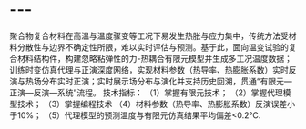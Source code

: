 # ---
聚合物复合材料在高温与温度骤变等工况下易发生热胀与应力集中，传统方法受材料分散性与边界不确定性所限，难以实时评估与预测。基于此，面向温变试验的复合材料结构件，构建忽略粘弹性的力-热耦合有限元模型并生成多工况温度数据；训练时变仿真代理与正演深度网络，实现材料参数（热导率、热膨胀系数）实时反演与热场分布实时正演；实时展示场分布与演化并支持历史回溯，贯通“有限元—正演—反演—系统”流程。 
技术指标：
（1）掌握有限元技术； 
（2）掌握代理模型技术； 
（3）掌握编程技术 
（4）材料参数（热导率、热膨胀系数）反演误差小于10%；
（5）代理模型的预测温度与有限元仿真结果平均偏差&lt;0.2℃.
